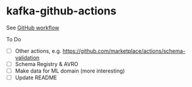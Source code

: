 # kafka-github-actions

See [GitHub workflow](.github/workflows/python-kafka-app.yml)

To Do

- [ ] Other actions, e.g. https://github.com/marketplace/actions/schema-validation
- [ ] Schema Registry & AVRO
- [ ] Make data for ML domain (more interesting)
- [ ] Update README

